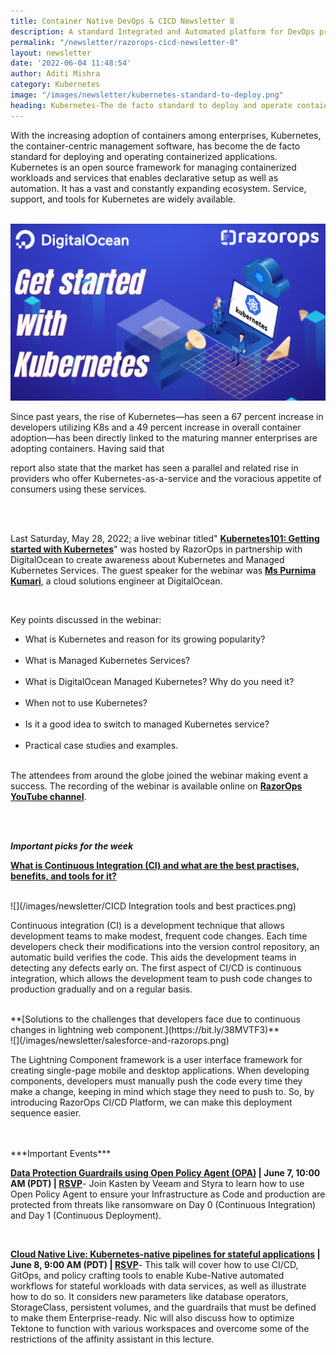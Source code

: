 ```yaml
---
title: Container Native DevOps & CICD Newsletter 8
description: A standard Integrated and Automated platform for DevOps process.Learn about best practices and benefits. Subscribe to get the latest updates on container-native & DevOps news around the globe.
permalink: "/newsletter/razorops-cicd-newsletter-8"
layout: newsletter
date: '2022-06-04 11:48:54'
author: Aditi Mishra
category: Kubernetes
image: "/images/newsletter/kubernetes-standard-to-deploy.png"
heading: Kubernetes-The de facto standard to deploy and operate containerized applications.
---
```



With the increasing adoption of containers among enterprises, Kubernetes, the container-centric management software, has become the de facto standard for deploying and operating containerized applications. Kubernetes is an open source framework for managing containerized workloads and services that enables declarative setup as well as automation. It has a vast and constantly expanding ecosystem. Service, support, and tools for Kubernetes are widely available.

<br>

<div class="row">
    <div class="col-sm-8">
    <img src="/images/newsletter/Get started with Kubernetes.png">
    </div>
    <div class="col-sm-4">
    <p>
   Since past years, the rise of Kubernetes—has seen a 67 percent increase in developers utilizing K8s and a 49 percent increase in overall container adoption—has been directly linked to the maturing manner enterprises are adopting containers. Having said that 
    </p>
    </div>
    
</div>
<p>report also state that the market has seen a parallel and related rise in providers who offer Kubernetes-as-a-service and the voracious appetite of consumers using these services.</p>


<br>
<br>


Last Saturday, May 28, 2022; a live webinar titled" **[Kubernetes101: Getting started with Kubernetes](https://bit.ly/3GSVxt4)**" was hosted by RazorOps in partnership with DigitalOcean to create awareness about Kubernetes and Managed Kubernetes Services. The guest speaker for the webinar was **[Ms Purnima Kumari](https://www.linkedin.com/in/purnima-kumari18?lipi=urn%3Ali%3Apage%3Ad_flagship3_profile_view_base_contact_details%3BTGQR1Q6fSEa9xTQC9JvtDg%3D%3D&)**, a cloud solutions engineer at DigitalOcean.

<br>

Key points discussed in the webinar:

* What is Kubernetes and reason for its growing popularity?<br><br>
* What is Managed Kubernetes Services?<br><br>
* What is DigitalOcean Managed Kubernetes? Why do you need it?<br><br>
* When not to use Kubernetes?<br><br>
* Is it a good idea to switch to managed Kubernetes service?<br><br>
* Practical case studies and examples.<br><br>


The attendees from around the globe joined the webinar making event a success. The recording of the webinar is available online on **[RazorOps YouTube channel](https://bit.ly/3GR1h6M)**.


<br>
<br>

***Important picks for the week***

**[What is Continuous Integration (CI) and what are the best practises, benefits, and tools for it?](https://bit.ly/3atR8AQ)**

<br>
![](/images/newsletter/CICD Integration tools and best practices.png)
<br>

Continuous integration (CI) is a development technique that allows development teams to make modest, frequent code changes. Each time developers check their modifications into the version control repository, an automatic build verifies the code. This aids the development teams in detecting any defects early on. The first aspect of CI/CD is continuous integration, which allows the development team to push code changes to production gradually and on a regular basis.


<br>
**[Solutions to the challenges that developers face due to continuous changes in lightning web component.](https://bit.ly/38MVTF3)**

<br>
![](/images/newsletter/salesforce-and-razorops.png)
<br>

The Lightning Component framework is a user interface framework for creating single-page mobile and desktop applications. When developing components, developers must manually push the code every time they make a change, keeping in mind which stage they need to push to. So, by introducing RazorOps CI/CD Platform, we can make this deployment sequence easier.

<br>
<br>
***Important Events***
<br>

<p><b><a href="https://community.cncf.io/events/details/cncf-cncf-online-programs-presents-cncf-live-webinar-data-protection-guardrails-using-open-policy-agent-opa/">Data Protection Guardrails using Open Policy Agent (OPA)</a> | June 7, 10:00 AM (PDT) | <a href="https://community.cncf.io/events/details/cncf-cncf-online-programs-presents-cncf-live-webinar-data-protection-guardrails-using-open-policy-agent-opa/">RSVP</a></b>- Join Kasten by Veeam and Styra to learn how to use Open Policy Agent to ensure your Infrastructure as Code and production are protected from threats like ransomware on Day 0 (Continuous Integration) and Day 1 (Continuous Deployment).</p>

<br>

<p><b><a href="https://community.cncf.io/events/details/cncf-cncf-online-programs-presents-cloud-native-live-kubernetes-native-pipelines-for-stateful-applications/">Cloud Native Live: Kubernetes-native pipelines for stateful applications</a> | June 8, 9:00 AM (PDT) | <a href="https://community.cncf.io/events/details/cncf-cncf-online-programs-presents-cloud-native-live-kubernetes-native-pipelines-for-stateful-applications/">RSVP</a></b>- This talk will cover how to use CI/CD, GitOps, and policy crafting tools to enable Kube-Native automated workflows for stateful workloads with data services, as well as illustrate how to do so. It considers new parameters like database operators, StorageClass, persistent volumes, and the guardrails that must be defined to make them Enterprise-ready. Nic will also discuss how to optimize Tektone to function with various workspaces and overcome some of the restrictions of the affinity assistant in this lecture.</p>


<br>
<br>
